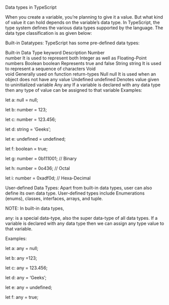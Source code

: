 
Data types in TypeScript

When you create a variable, you’re planning to give it a value. But what kind of value it can hold depends on the variable’s data type. In TypeScript, the type system defines the various data types supported by the language. The data type classification is as given below:

Built-in Datatypes:
TypeScript has some pre-defined data types:

Built-in Data Type	keyword	Description
Number	
number	It is used to represent both Integer as well as Floating-Point numbers
Boolean	
boolean	Represents true and false
String
	string	It is used to represent a sequence of characters
Void	
void	Generally used on function return-types
Null
	null	It is used when an object does not have any value
Undefined
	undefined	Denotes value given to uninitialized variable
Any	
any	If a variable is declared with any data type then any type of value can be assigned to that variable
Examples:

let a: null = null;

let b: number = 123;

let c: number = 123.456;

let d: string = ‘Geeks’;

let e: undefined = undefined;

let f: boolean = true;

let g: number = 0b111001; // Binary

let h: number = 0o436; // Octal

let i: number = 0xadf0d; // Hexa-Decimal

User-defined Data Types:
Apart from built-in data types, user can also define its own data type. User-defined types include Enumerations (enums), classes, interfaces, arrays, and tuple.

NOTE: In built-in data types,

any: is a special data-type, also the super data-type of all data types. If a variable is declared with any data type then we can assign any type value to that variable.

Examples:

let a: any = null;

let b: any =123;

let c: any = 123.456;

let d: any = ‘Geeks’;

let e: any = undefined;

let f: any = true;